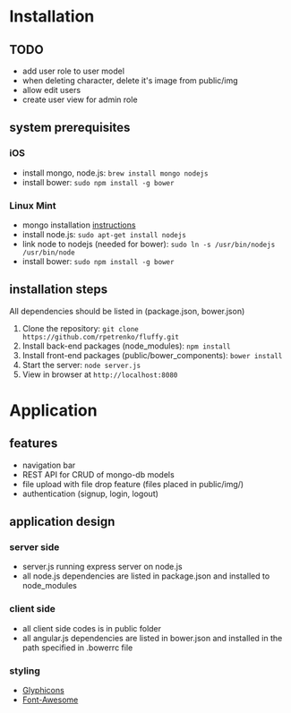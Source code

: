# Installation

## TODO
- add user role to user model
- when deleting character, delete it's image from public/img
- allow edit users
- create user view for admin role


## system prerequisites
### iOS
- install mongo, node.js: `brew install mongo nodejs`
- install bower: `sudo npm install -g bower`

### Linux Mint
- mongo installation [instructions](http://docs.mongodb.org/manual/tutorial/install-mongodb-on-ubuntu/)
- install node.js: `sudo apt-get install nodejs`
- link node to nodejs (needed for bower): `sudo ln -s /usr/bin/nodejs /usr/bin/node`
- install bower: `sudo npm install -g bower`

## installation steps
All dependencies should be listed in (package.json, bower.json)

1. Clone the repository: `git clone https://github.com/rpetrenko/fluffy.git`
2. Install back-end packages (node_modules): `npm install`
3. Install front-end packages (public/bower_components): `bower install`
4. Start the server: `node server.js`
5. View in browser at `http://localhost:8080`

# Application
## features
- navigation bar
- REST API for CRUD of mongo-db models
- file upload with file drop feature (files placed in public/img/)
- authentication (signup, login, logout)

## application design
### server side
- server.js running express server on node.js
- all node.js dependencies are listed in package.json and installed to node_modules


### client side
- all client side codes is in public folder
- all angular.js dependencies are listed in bower.json and installed 
in the path specified in .bowerrc file

### styling
- [Glyphicons](http://glyphicons.bootstrapcheatsheets.com/)
- [Font-Awesome](http://fontawesome.bootstrapcheatsheets.com/)

